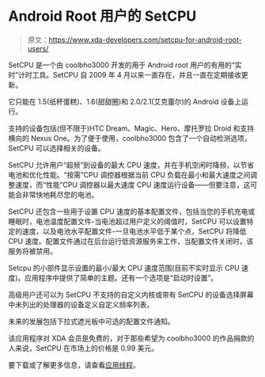 # Android Root 用户的 SetCPU

> 原文：<https://www.xda-developers.com/setcpu-for-android-root-users/>

SetCPU 是一个由 coolbho3000 开发的用于 Android root 用户的有用的“实时”计时工具。SetCPU 自 2009 年 4 月以来一直存在，并且一直在定期接收更新。

它只能在 1.5(纸杯蛋糕)、1.6(甜甜圈)和 2.0/2.1(艾克蕾尔)的 Android 设备上运行。

支持的设备包括(但不限于)HTC Dream、Magic、Hero、摩托罗拉 Droid 和支持横向的 Nexus One。为了便于使用，coolbho3000 包含了一个自动检测选项，SetCPU 可以选择相关的设备。

SetCPU 允许用户“超频”到设备的最大 CPU 速度，并在手机空闲时降频，以节省电池和优化性能。“按需”CPU 调控器根据当前 CPU 负载在最小和最大速度之间调整速度，而“性能”CPU 调控器以最大速度 CPU 速度运行设备——但要注意，这可能会非常快地耗尽您的电池。

SetCPU 还包含一些用于设置 CPU 速度的基本配置文件，包括当您的手机充电或睡眠时，电池温度配置文件-当电池超过用户定义的阈值时，SetCPU 可以设置特定的速度，以及电池水平配置文件-一旦电池水平低于某个点，SetCPU 将降低 CPU 速度。配置文件通过在后台运行低资源服务来工作，当配置文件关闭时，该服务将被禁用。

Setcpu 的小部件显示设置的最小/最大 CPU 速度范围(目前不实时显示 CPU 速度)。应用程序中提供了简单的主题。还有一个选项是“启动时设置”。

高级用户还可以为 SetCPU 不支持的自定义内核或带有 SetCPU 的设备选择屏幕中未列出的处理器的设备定义自定义频率列表。

未来的发展包括下拉式遮光板中可选的配置文件通知。

该应用程序对 XDA 会员是免费的，对于那些希望为 coolbho3000 的作品捐款的人来说，SetCPU 在市场上的价格是 0.99 美元。

要下载或了解更多信息，请查看[应用线程](http://forum.xda-developers.com/showthread.php?t=505419)。
